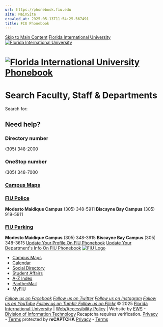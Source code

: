 ```yaml
---
url: https://phonebook.fiu.edu
site: MainSite
crawled_at: 2025-05-13T11:54:25.567491
title: FIU Phonebook
---
```


[Skip to Main Content](https://phonebook.fiu.edu/#content "Skip to Main Content")
[ Florida International University  ![Florida International University](https://digicdn.fiu.edu/v1/_assets/images/fiu-main-logo.png) ](https://www.fiu.edu/)
# [ ![Florida International University](https://phonebook.fiu.edu/img/logo.png) Phonebook  ](https://phonebook.fiu.edu/ "FIU Phonebook")
# Search Faculty, Staff & Departments
Search for:
## Need help?
###  Directory number
(305) 348-2000
###  OneStop number
(305) 348-7000
[](http://campusmaps.fiu.edu)
### [ Campus Maps](http://campusmaps.fiu.edu)
### [ FIU Police](https://police.fiu.edu)
**Modesto Maidique Campus**
(305) 348-5911
**Biscayne Bay Campus**
(305) 919-5911
### [ FIU Parking](https://parking.fiu.edu)
**Modesto Maidique Campus**
(305) 348-3615
**Biscayne Bay Campus**
(305) 348-3615
[ Update Your Profile On FIU Phonebook](https://phonebook.fiu.edu/guide.php "User Guide for Updating Your Profile")
[ Update Your Department's Info On FIU Phonebook](https://phonebook.fiu.edu/guide-department.php "User Guide for Updating Your Department's Information")
[![FIU Logo](https://digicdn.fiu.edu/v1/_assets/images/fiu-white-logo.png)](https://www.fiu.edu/ "Florida International University Logo")
  * [Campus Maps](http://campusmaps.fiu.edu/)
  * [Calendar](https://calendar.fiu.edu/)
  * [Social Directory](http://social.fiu.edu/)
  * [Student Affairs](http://studentaffairs.fiu.edu/)
  * [A-Z Index](http://www.fiu.edu/atoz)
  * [PantherMail](http://panthermail.fiu.edu/)
  * [MyFIU](https://my.fiu.edu/)


[_Follow us on Facebook_](https://www.facebook.com/floridainternational "Follow us on Facebook") [_Follow us on Twitter_](https://twitter.com/fiu "Follow us on Twitter") [_Follow us on Instagram_](https://www.instagram.com/fiuinstagram/ "Follow us on Instagram") [_Follow us on YouTube_](https://www.youtube.com/user/FloridaInternational "Follow us on YouTube") [_Follow us on Tumblr_](http://fiu.tumblr.com/ "Follow us on Tumblr")[ _Follow us on Flickr_](https://flickr.com/photos/fiu "Follow us on Flickr")
© 2025 [Florida International University](https://www.fiu.edu/ "Florida International University") | [Web/Accessibility Policy](https://policies.fiu.edu/policy/755 "FIU Web and Accessibility Policy") | Website by [EWS](https://ews.fiu.edu/ "Enterprise Web Services") - [Division of Information Technology](https://it.fiu.edu/ "Division of IT Website")
Recaptcha requires verification. 
[Privacy](https://www.google.com/intl/en/policies/privacy/) - [Terms](https://www.google.com/intl/en/policies/terms/)
protected by **reCAPTCHA**
[Privacy](https://www.google.com/intl/en/policies/privacy/) - [Terms](https://www.google.com/intl/en/policies/terms/)
